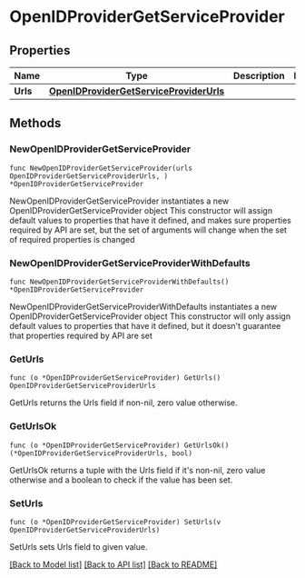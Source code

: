 # OpenIDProviderGetServiceProvider

## Properties

Name | Type | Description | Notes
------------ | ------------- | ------------- | -------------
**Urls** | [**OpenIDProviderGetServiceProviderUrls**](OpenIDProviderGetServiceProviderUrls.md) |  | 

## Methods

### NewOpenIDProviderGetServiceProvider

`func NewOpenIDProviderGetServiceProvider(urls OpenIDProviderGetServiceProviderUrls, ) *OpenIDProviderGetServiceProvider`

NewOpenIDProviderGetServiceProvider instantiates a new OpenIDProviderGetServiceProvider object
This constructor will assign default values to properties that have it defined,
and makes sure properties required by API are set, but the set of arguments
will change when the set of required properties is changed

### NewOpenIDProviderGetServiceProviderWithDefaults

`func NewOpenIDProviderGetServiceProviderWithDefaults() *OpenIDProviderGetServiceProvider`

NewOpenIDProviderGetServiceProviderWithDefaults instantiates a new OpenIDProviderGetServiceProvider object
This constructor will only assign default values to properties that have it defined,
but it doesn't guarantee that properties required by API are set

### GetUrls

`func (o *OpenIDProviderGetServiceProvider) GetUrls() OpenIDProviderGetServiceProviderUrls`

GetUrls returns the Urls field if non-nil, zero value otherwise.

### GetUrlsOk

`func (o *OpenIDProviderGetServiceProvider) GetUrlsOk() (*OpenIDProviderGetServiceProviderUrls, bool)`

GetUrlsOk returns a tuple with the Urls field if it's non-nil, zero value otherwise
and a boolean to check if the value has been set.

### SetUrls

`func (o *OpenIDProviderGetServiceProvider) SetUrls(v OpenIDProviderGetServiceProviderUrls)`

SetUrls sets Urls field to given value.



[[Back to Model list]](../README.md#documentation-for-models) [[Back to API list]](../README.md#documentation-for-api-endpoints) [[Back to README]](../README.md)


